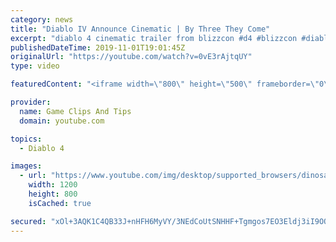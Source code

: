 ```yaml
---
category: news
title: "Diablo IV Announce Cinematic | By Three They Come"
excerpt: "diablo 4 cinematic trailer from blizzcon #d4 #blizzcon #diablo."
publishedDateTime: 2019-11-01T19:01:45Z
originalUrl: "https://youtube.com/watch?v=0vE3rAjtqUY"
type: video

featuredContent: "<iframe width=\"800\" height=\"500\" frameborder=\"0\" src=\"https://www.youtube.com/embed/0vE3rAjtqUY\" allow=\"accelerometer; autoplay; encrypted-media; gyroscope; picture-in-picture\" allowfullscreen></iframe>"

provider:
  name: Game Clips And Tips
  domain: youtube.com

topics:
  - Diablo 4

images:
  - url: "https://www.youtube.com/img/desktop/supported_browsers/dinosaur.png"
    width: 1200
    height: 800
    isCached: true

secured: "xOl+3AQK1C4QB33J+nHFH6MyVY/3NEdCoUtSNHHF+Tgmgos7EO3Eldj3iI9OQmhYt8VdZD7g8B3lBVXcSUhPAT+HMhXPtRvirICoMArKXvFRLginZtqUZP8JNWqSDINYv9j2tXSwQOJ1I6wgITUiF5QtAY0tQbr/dz9gujKbMpHNVth+6VanV9lvyMlfO5+Ko5uSb/x5UG7G8DMnKvABn6DVYtSxL4C/ztuJi7813XOME3aJb4m3OH5pTxLCex7h9o4cVq7TuUEoYWfTN/icBUt/tI3kcDW+zyuWYYDfAnmnvY6Vy8XTkWg8Dwyvc3BezE+UJFn2AiTsZOB/yCnZyRKz2H+m3Dcm3iopUG8LHpoMV7dRkasU/a62ltMVTNsGj3wltcJdWe2IzdCsdSAgQA==;VFQTRTCClt9W0PHQ9WFZBA=="
---
```


